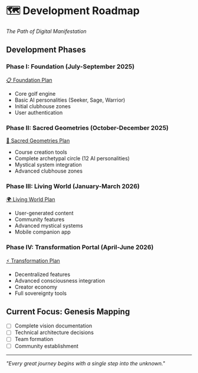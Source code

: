 # 🗺️ Development Roadmap
*The Path of Digital Manifestation*

## Development Phases

### **Phase I: Foundation** (July-September 2025)
[📋 Foundation Plan](./phase-1-foundation.md)
- Core golf engine
- Basic AI personalities (Seeker, Sage, Warrior)
- Initial clubhouse zones
- User authentication

### **Phase II: Sacred Geometries** (October-December 2025)  
[🔮 Sacred Geometries Plan](./phase-2-sacred-geometries.md)
- Course creation tools
- Complete archetypal circle (12 AI personalities)
- Mystical system integration
- Advanced clubhouse zones

### **Phase III: Living World** (January-March 2026)
[🌍 Living World Plan](./phase-3-living-world.md)  
- User-generated content
- Community features
- Advanced mystical systems
- Mobile companion app

### **Phase IV: Transformation Portal** (April-June 2026)
[⚡ Transformation Plan](./phase-4-transformation.md)
- Decentralized features
- Advanced consciousness integration
- Creator economy
- Full sovereignty tools

## Current Focus: Genesis Mapping
- [ ] Complete vision documentation
- [ ] Technical architecture decisions
- [ ] Team formation
- [ ] Community establishment

---

*"Every great journey begins with a single step into the unknown."*

